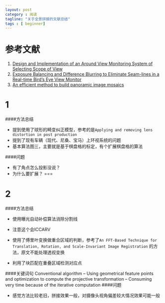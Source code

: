 ```yaml
---
layout: post
category : 阅读
tagline: "关于全景拼接的文献总结"
tags : [ beginner]
---
```

#  参考文献
1.  [Design and Implementation of an Around View Monitoring System of Selecting Scope of View](http://www.sersc.org/journals/IJCA/vol7_no11/20.pdf)
2.  [Exposure Balancing and Difference Blurring to Eliminate Seam-lines in a Real-time Bird’s Eye View Monitor](http://tau.postech.ac.kr/Publication/IntConf/ExposureBalancing.pdf)
3.  [An efficient method to build panoramic image mosaics](http://cilab.knu.ac.kr/seminar/Seminar/2007/20070110%20An%20efficient%20method%20to%20build%20panoramic%20image%20%20mosaics.pdf)



1
===
####方法总结
+ 提到使用了球形的畸变纠正模型，参考的是`Applying and removing lens distortion in post production`
+ 提到了现有车辆（现代、尼桑、宝马）上环视系统的问题
+ 基本算法图三，主要就是基于棋盘格的标定，有个扩展棋盘格的算法

####问题
+ 有了角点怎么投影没说？
+ 为什么要扩展？
===

2
===

####方法总结 
+ 使用曝光自动补偿算法消除分割线
+ 注意这个会ICCARV


+  使用了傅里叶变换做重合区域的判断，参考了`An FFT-Based Technique for Translation,
Rotation, and Scale-Invariant Image Registration` 的方法，原文不能处理透视变换
+  利用了块匹配在重叠区域检测对应点


####关键词句
	Conventional algorithm
	– Using geometrical feature points and optimization to compute the projective transformation
	– Consuming very time because of the iterative computation
####问题
+  感觉方法比较老旧，拼接效果一般，对摄像头视角偏差较大情况效果可能一般